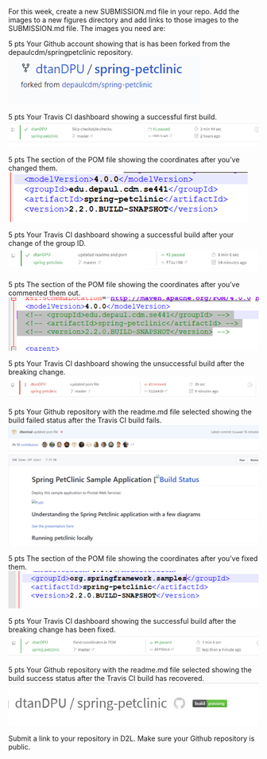 For this week, create a new SUBMISSION.md file in your repo. Add the images to a new figures
directory and add links to those images to the SUBMISSION.md file. The images you need are:

5 pts Your Github account showing that is has been forked from the depaulcdm/springpetclinic
repository.
![Screen Capture #1](images/1-Fork%20image.PNG)

5 pts Your Travis CI dashboard showing a successful first build.
![Screen Capture #2](images/2-First%20Build.PNG)

5 pts The section of the POM file showing the coordinates after you’ve changed them.
![Screen Capture #3](images/3-POM%20coordinates%20after%20changing.PNG)

5 pts Your Travis CI dashboard showing a successful build after your change of the group ID.
![Screen Capture #4](images/4-CI%20showing%20success%20after%20updating%20POM%20group%20ID.PNG)

5 pts The section of the POM file showing the coordinates after you’ve commented them out.
![Screen Capture #5](images/5-POM%20file%20showing%20commented%20out%20coordinates.PNG)

5 pts Your Travis CI dashboard showing the unsuccessful build after the breaking change.
![Screen Capture #6](images/6-CI%20fail%20build.PNG)

5 pts Your Github repository with the readme.md file selected showing the build failed status after the Travis CI build fails.
![Screen Capture #7](images/7-readme%20repo.PNG)

5 pts The section of the POM file showing the coordinates after you’ve fixed them.
![Screen Capture #8](images/8-POM%20file%20fixed%20coordinates.PNG)

5 pts Your Travis CI dashboard showing the successful build after the breaking change has been fixed.
![Screen Capture #9](images/9-fixed%20POM%20coordinates.PNG)

5 pts Your Github repository with the readme.md file selected showing the build success status after the Travis CI build has recovered.
![Screen Capture #10](images/10-success.PNG)

Submit a link to your repository in D2L. Make sure your Github repository is public.